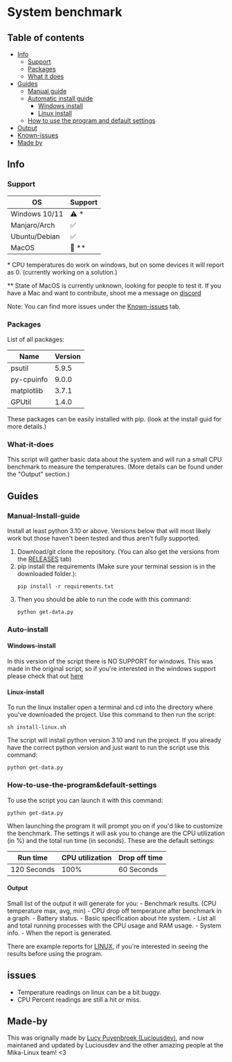 # System benchmark

## Table of contents

- [Info](#info)
  - [Support](#support)
  - [Packages](#packages)
  - [What it does](#what-it-does)
- [Guides](#guides)
  - [Manual guide](#manual-install-guide)
  - [Automatic install guide](#auto-install)
    - [Windows install](#windows-install)
    - [Linux install](#linux-install)
  - [How to use the program and default settings](#how-to-use-the-program&default-settings)
- [Output](#output)
- [Known-issues](#issues)
- [Made by](#made-by)

## Info

### Support

| OS            | Support |
| ------------- | ------- |
| Windows 10/11 | ⚠️ *  |
| Manjaro/Arch  | ✅      |
| Ubuntu/Debian | ✅      |
| MacOS         | 🚧 **   |

\* CPU temperatures do work on windows, but on some devices it will report as 0. (currently working on a solution.)

\** State of MacOS is currently unknown, looking for people to test it. If you have a Mac and want to contribute, shoot me a message on [discord](https://discord.com/users/524229083014365194)

Note: You can find more issues under the [Known-issues](#issues) tab.

### Packages

List of all packages:

| Name       | Version |
| ---------- | ------- |
| psutil     | 5.9.5   |
| py-cpuinfo | 9.0.0   |
| matplotlib | 3.7.1   |
| GPUtil     | 1.4.0   |

These packages can be easily installed with pip. (look at the install guid for more details.)

### What-it-does

This script will gather basic data about the system and will run a small CPU benchmark to measure the temperatures. (More details can be found under the "Output" section.)

## Guides

### Manual-Install-guide

Install at least python 3.10 or above. Versions below that will most likely work but those haven't been tested and thus aren't fully supported.

1. Download/git clone the repository. (You can also get the versions from the [RELEASES](https://github.com/Luciousdev/pc-test/releases) tab)
2. pip install the requirements (Make sure your terminal session is in the downloaded folder.):
   ```
   pip install -r requirements.txt
   ```
3. Then you should be able to run the code with this command:
   ```
   python get-data.py
   ```

### Auto-install

#### Windows-install


In this version of the script there is NO SUPPORT for windows. This was made in the original script, so if you're interested in the windows support please check that out [here](https://github.com/Luciousdev/pc-test)



#### Linux-install

To run the linux installer open a terminal and cd into the directory where you've downloaded the project.
Use this command to then run the script:

```
sh install-linux.sh
```

The script will install python version 3.10 and run the project. If you already have the correct python version and just want to run the script use this command:

```
python get-data.py
```

### How-to-use-the-program&default-settings

To use the script you can launch it with this command:

```
python get-data.py
```

When launching the program it will prompt you on if you'd like to customize the benchmark. The settings it will ask you to change are the CPU utilization (in %) and the total run time (in seconds).
These are the default settings:

| Run time    | CPU utilization | Drop off time |
| ----------- | --------------- | ------------- |
| 120 Seconds | 100%            | 60 Seconds    |

#### Output

Small list of the output it will generate for you:
    - Benchmark results. (CPU temperature max, avg, min)
    - CPU drop off temperature after benchmark in a graph.
    - Battery status.
    - Basic specification about hte system.
    - List all and total running processes with the CPU usage and RAM usage.
    - System info.
    - When the report is generated.

There are example reports for [LINUX](https://examples.luciousdev.nl/linux/), if you're interested in seeing the results before using the program.

## issues

- Temperature readings on linux can be a bit buggy.
- CPU Percent readings are still a hit or miss.

## Made-by

This was orignally made by [Lucy Puyenbroek (Luciousdev)](https://github.com/Luciousdev), and now maintaned and updated by Luciousdev and the other amazing people at the Mika-Linux team! <3
